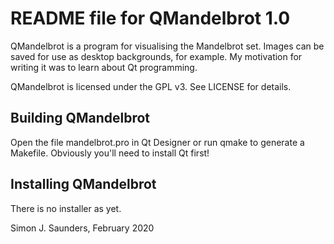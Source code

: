 README file for QMandelbrot 1.0
==============================

QMandelbrot is a program for visualising the Mandelbrot set.
Images can be saved for use as desktop backgrounds, for example.
My motivation for writing it was to learn about Qt programming.

QMandelbrot is licensed under the GPL v3. See LICENSE for details.

Building QMandelbrot
-------------------
Open the file mandelbrot.pro in Qt Designer or run qmake to generate a Makefile.
Obviously you'll need to install Qt first!

Installing QMandelbrot
---------------------
There is no installer as yet.

Simon J. Saunders, February 2020
